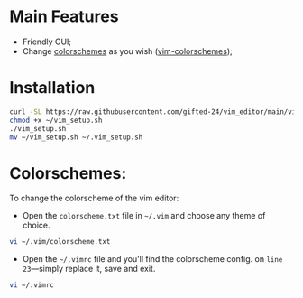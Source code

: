 # Main Features

- Friendly GUI;
- Change [colorschemes](http://cocopon.me/app/vim-color-gallery/) as you wish ([vim-colorschemes](https://github.com/flazz/vim-colorschemes));

# Installation

```bash
curl -SL https://raw.githubusercontent.com/gifted-24/vim_editor/main/vim_setup.sh -o ~/vim_setup.sh
chmod +x ~/vim_setup.sh
./vim_setup.sh
mv ~/vim_setup.sh ~/.vim_setup.sh
```

# Colorschemes: 

To change the colorscheme of the vim editor:
- Open the `colorscheme.txt` file in  `~/.vim` and choose any theme of choice.

```bash
vi ~/.vim/colorscheme.txt
```

- Open the `~/.vimrc` file and you'll find the colorscheme config. on `line 23`—simply replace it, save and exit.

```bash
vi ~/.vimrc
```
